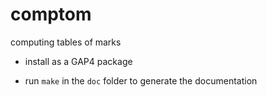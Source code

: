 # comptom

computing tables of marks

* install as a GAP4 package

* run `make` in the `doc` folder to generate the documentation